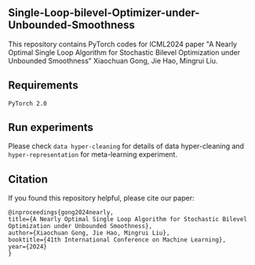 ## Single-Loop-bilevel-Optimizer-under-Unbounded-Smoothness
This repository contains PyTorch codes for ICML2024 paper "A Nearly Optimal Single Loop Algorithm for Stochastic Bilevel Optimization under Unbounded Smoothness" Xiaochuan Gong, Jie Hao, Mingrui Liu.

## Requirements

```PyTorch 2.0```


## Run experiments
Please check `data hyper-cleaning` for details of data hyper-cleaning and `hyper-representation` for meta-learning experiment.

## Citation
If you found this repository helpful, please cite our paper:
```
@inproceedings{gong2024nearly,
title={A Nearly Optimal Single Loop Algorithm for Stochastic Bilevel Optimization under Unbounded Smoothness},
author={Xiaochuan Gong, Jie Hao, Mingrui Liu},
booktitle={41th International Conference on Machine Learning},
year={2024}
}

```